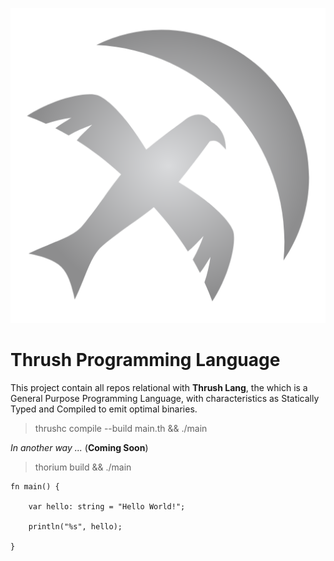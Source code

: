 <p align="center">
  <img src= "https://github.com/Thrush-Lang/.github/blob/main/assets/Thrush.png" alt= "logo" style= "width: 2hv; height: 2hv;"> </img>
</p>

# Thrush Programming Language

This project contain all repos relational with **Thrush Lang**, the which is a General Purpose Programming Language, with characteristics as Statically Typed and Compiled to emit optimal binaries.

> thrushc compile --build main.th && ./main

*In another way ...* (**Coming Soon**)

> thorium build && ./main

```
fn main() {

    var hello: string = "Hello World!";

    println("%s", hello);

}
```
